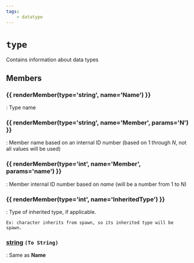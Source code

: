 ```yaml
---
tags:
    - datatype
---
```

# `type`

Contains information about data types

## Members

### {{ renderMember(type='string', name='Name') }} 

:   Type name

### {{ renderMember(type='string', name='Member', params='N') }} 

:   Member name based on an internal ID number (based on 1 through _N_, not all values will be used)

### {{ renderMember(type='int', name='Member', params='name') }} 

:   Member internal ID number based on _name_ (will be a number from 1 to N)

### {{ renderMember(type='int', name='InheritedType') }}

:   Type of inherited type, if applicable.

    Ex: character inherits from spawn, so its inherited type will be spawn.

### [string][string] `(To String)`

:   Same as **Name**


[int]: datatype-int.md
[string]: datatype-string.md
[type]: datatype-type.md

